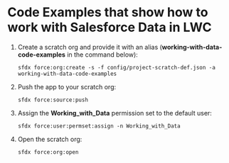 # Code Examples that show how to work with Salesforce Data in LWC

1. Create a scratch org and provide it with an alias (**working-with-data-code-examples** in the command below):

    ```
    sfdx force:org:create -s -f config/project-scratch-def.json -a working-with-data-code-examples
    ```

1. Push the app to your scratch org:

    ```
    sfdx force:source:push
    ```

1. Assign the **Working_with_Data** permission set to the default user:

    ```
    sfdx force:user:permset:assign -n Working_with_Data
    ```

1. Open the scratch org:

    ```
    sfdx force:org:open
    ```